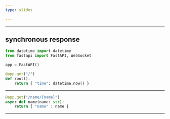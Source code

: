 ```yaml
---
type: slides

---
```


---

## synchronous response 

```python
from datetime import datetime
from fastapi import FastAPI, WebSocket

app = FastAPI()

@app.get("/")
def root():
    return { "time": datetime.now() }
```

--- 

```python
@app.get("/name/{name}")
async def name(name: str):
    return { "name" : name }
```

---